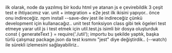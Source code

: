 ilk olarak, node da yazılmış bir kodu html ye atanan js e çevirebildik
3 çeşit test e ihtiyacımız var.
unit + integration + e2e
jest ilk ikisini yapıyor.. önce onu indireceğiz.
npm install --save-dev jest ile indireceğiz çünkü development için kullanacağız..
unit test
fonksiyon class gibi tek ögeleri test etmeye yarar
util js i test etmek için util.test.js isimli bir dosya oluşturduk
const { generateText } = require('./util'); importu bu şekilde yaptık, başka türlü çalışmaz
package.json da test kısmını "jest" diye değiştirdik.. (--watch) ile sürekli izlemesini sağlayabiliriz..
